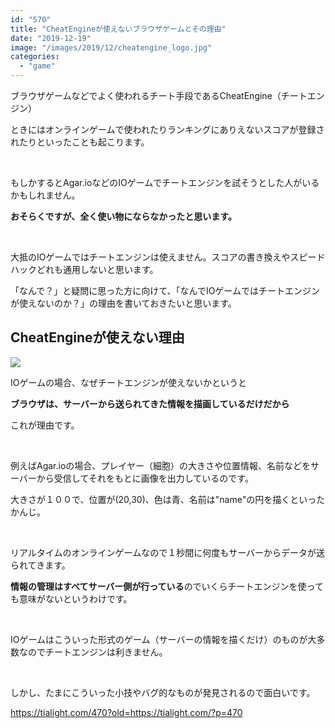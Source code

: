 ```yaml
---
id: "570"
title: "CheatEngineが使えないブラウザゲームとその理由"
date: "2019-12-19"
image: "/images/2019/12/cheatengine_logo.jpg"
categories: 
  - "game"
---
```


ブラウザゲームなどでよく使われるチート手段であるCheatEngine（チートエンジン）

ときにはオンラインゲームで使われたりランキングにありえないスコアが登録されたりといったことも起こります。

 

もしかするとAgar.ioなどのIOゲームでチートエンジンを試そうとした人がいるかもしれません。

**おそらくですが、全く使い物にならなかったと思います。**

 

大抵のIOゲームではチートエンジンは使えません。スコアの書き換えやスピードハックどれも通用しないと思います。

「なんで？」と疑問に思った方に向けて、「なんでIOゲームではチートエンジンが使えないのか？」の理由を書いておきたいと思います。

## CheatEngineが使えない理由

![](../../assets/images/2019/12/question-3d.jpg)

IOゲームの場合、なぜチートエンジンが使えないかというと

**ブラウザは、サーバーから送られてきた情報を描画しているだけだから**

これが理由です。

 

例えばAgar.ioの場合、プレイヤー（細胞）の大きさや位置情報、名前などをサーバーから受信してそれをもとに画像を出力しているのです。

大きさが１００で、位置が(20,30)、色は青、名前は"name"の円を描くといったかんじ。

 

リアルタイムのオンラインゲームなので１秒間に何度もサーバーからデータが送られてきます。

**情報の管理はすべてサーバー側が行っている**のでいくらチートエンジンを使っても意味がないというわけです。

 

IOゲームはこういった形式のゲーム（サーバーの情報を描くだけ）のものが大多数なのでチートエンジンは利きません。

 

しかし、たまにこういった小技やバグ的なものが発見されるので面白いです。

https://tialight.com/470?old=https://tialight.com/?p=470
